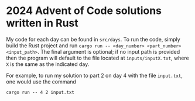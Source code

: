 # 2024 Advent of Code solutions written in Rust

My code for each day can be found in `src/days`. To run the code, simply build
the Rust project and run `cargo run -- <day_number> <part_number>
<input_path>`. The final argument is optional; if no input path is provided
then the program will default to the file located at `inputs/inputX.txt`, where
`X` is the same as the indicated day.

For example, to run my solution to part 2 on day 4 with the file `input.txt`,
one would use the command
```
cargo run -- 4 2 input.txt
```
